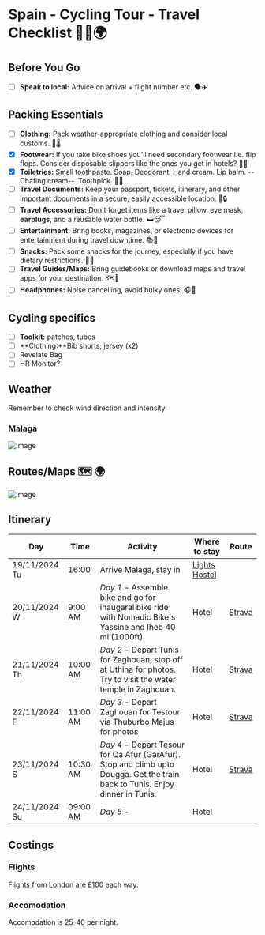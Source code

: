 # Spain - Cycling Tour - Travel Checklist 🚴‍♂️🌍

## Before You Go
- [ ] **Speak to local:** Advice on arrival + flight number etc. 🗣️✈️
## Packing Essentials
- [ ] **Clothing:** Pack weather-appropriate clothing and consider local customs. 👕🌡️
- [X] **Footwear:** If you take bike shoes you'll need secondary footwear i.e. flip flops. Consider disposable slippers like the ones you get in hotels? 👟👡
- [X] **Toiletries:** Small toothpaste. Soap. Deodorant. Hand cream. Lip balm. --Chafing cream--. Toothpick. 🧴🛁
- [ ] **Travel Documents:** Keep your passport, tickets, itinerary, and other important documents in a secure, easily accessible location. 📂🔒
- [ ] **Travel Accessories:** Don't forget items like a travel pillow, eye mask, **earplugs**, and a reusable water bottle. 🛏️😴
- [ ] **Entertainment:** Bring books, magazines, or electronic devices for entertainment during travel downtime. 📚📱
- [ ] **Snacks:** Pack some snacks for the journey, especially if you have dietary restrictions. 🍎🍫
- [ ] **Travel Guides/Maps:** Bring guidebooks or download maps and travel apps for your destination. 🗺️📲
- [ ] **Headphones:** Noise cancelling, avoid bulky ones. 🎧🚫

## Cycling specifics
- [ ] **Toolkit:** patches, tubes
- [ ] **Clothing:**Bib shorts, jersey (x2)
- [ ] Revelate Bag
- [ ] HR Monitor?

## Weather
Remember to check wind direction and intensity

### Malaga
![image](https://github.com/user-attachments/assets/eeffa943-d29d-4268-b1e6-5f33f004d98f)

## Routes/Maps 🗺️ 🌍

![image](https://github.com/user-attachments/assets/f8c905e7-2a02-4156-a98a-5ea0b158310d)

## Itinerary

| Day | Time | Activity | Where to stay | Route |
| --- | ---- | -------- | ------------- | ----- |
| 19/11/2024 Tu | 16:00    | Arrive Malaga, stay in                                                                                                          | [Lights Hostel](https://www.thelights.es) | 
| 20/11/2024 W | 9:00 AM  | *Day 1* - Assemble bike and go for inaugaral bike ride with Nomadic Bike's Yassine and Iheb 40 mi (1000ft)                       | Hotel  | [Strava](https://www.strava.com/activities/11270943887)
| 21/11/2024 Th | 10:00 AM | *Day 2* - Depart Tunis for Zaghouan, stop off at Uthina for photos. Try to visit the water temple in Zaghouan.                  | Hotel  | [Strava](https://www.strava.com/activities/11277852166)
| 22/11/2024 F | 11:00 AM | *Day 3* - Depart Zaghouan for Testour via Thuburbo Majus for photos                                                              | Hotel  | [Strava](https://www.strava.com/activities/11286442142)
| 23/11/2024 S | 10:30 AM | *Day 4* - Depart Tesour for Qa Afur (GarAfur). Stop and climb upto Dougga. Get the train back to Tunis. Enjoy dinner in Tunis.   | Hotel  | [Strava](https://www.strava.com/activities/11291192787)
| 24/11/2024 Su | 09:00 AM | *Day 5* -                                                                                                                      | Hotel      |

## Costings

### Flights 
Flights from London are £100 each way. 

### Accomodation
Accomodation is 25-40 per night. 




